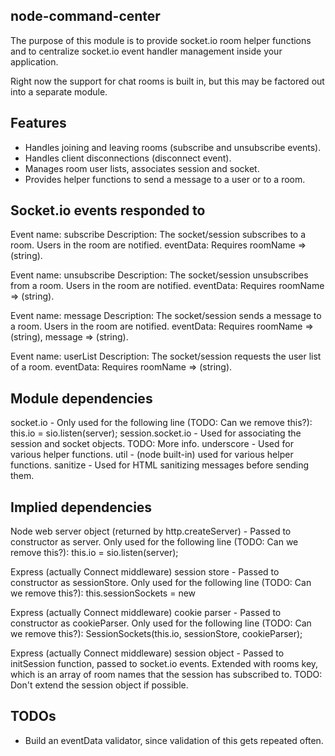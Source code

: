 node-command-center
----
The purpose of this module is to provide socket.io room helper functions and
to centralize socket.io event handler management inside your application.

Right now the support for chat rooms is built in, but this may be factored
out into a separate module.

Features
----
   * Handles joining and leaving rooms (subscribe and unsubscribe events).
   * Handles client disconnections (disconnect event).
   * Manages room user lists, associates session and socket.
   * Provides helper functions to send a message to a user or to a room.

Socket.io events responded to
----
   Event name:  subscribe
   Description: The socket/session subscribes to a room. Users in the room are notified.
   eventData:   Requires roomName => (string).

   Event name:  unsubscribe
   Description: The socket/session unsubscribes from a room. Users in the room are notified.
   eventData:   Requires roomName => (string).

   Event name:  message
   Description: The socket/session sends a message to a room. Users in the room are notified.
   eventData:   Requires roomName => (string), message => (string).

   Event name:  userList
   Description: The socket/session requests the user list of a room.
   eventData:   Requires roomName => (string).

Module dependencies
----
socket.io         - Only used for the following line (TODO: Can we remove this?):
   this.io = sio.listen(server);
session.socket.io - Used for associating the session and socket objects. TODO: More info.
underscore        - Used for various helper functions.
util              - (node built-in) used for various helper functions.
sanitize          - Used for HTML sanitizing messages before sending them.

Implied dependencies
----
Node web server object (returned by http.createServer) -
   Passed to constructor as server. Only used for the following line (TODO:
   Can we remove this?):
     this.io = sio.listen(server);

Express (actually Connect middleware) session store -
   Passed to constructor as sessionStore. Only used for the following line
   (TODO: Can we remove this?):
     this.sessionSockets = new

Express (actually Connect middleware) cookie parser -
   Passed to constructor as cookieParser. Only used for the following line
   (TODO: Can we remove this?):
     SessionSockets(this.io, sessionStore, cookieParser);

Express (actually Connect middleware) session object -
   Passed to initSession function, passed to socket.io events.
   Extended with rooms key, which is an array of room names that the session
   has subscribed to.
   TODO: Don't extend the session object if possible.

TODOs
----
* Build an eventData validator, since validation of this gets repeated often.
